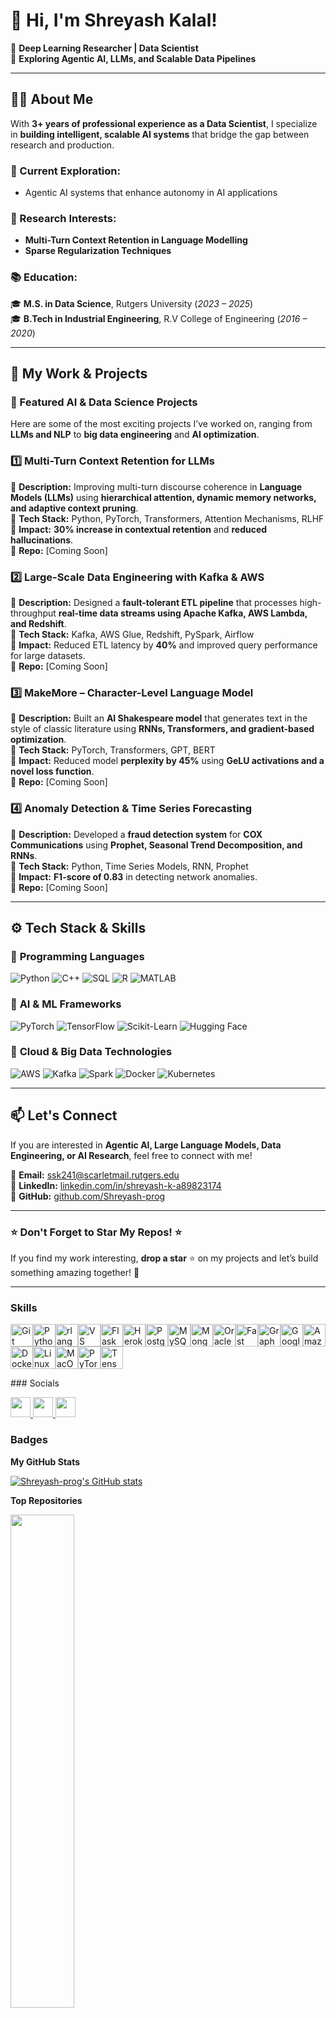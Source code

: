 # 👋 Hi, I'm Shreyash Kalal!

🚀 **Deep Learning Researcher | Data Scientist**  
🔬 **Exploring Agentic AI, LLMs, and Scalable Data Pipelines**

---

## 👨‍💻 About Me  
With **3+ years of professional experience as a Data Scientist**, I specialize in **building intelligent, scalable AI systems** that bridge the gap between research and production. 

### 🔎 Current Exploration:
- Agentic AI systems that enhance autonomy in AI applications

### 🔹 Research Interests:
- **Multi-Turn Context Retention in Language Modelling**  
- **Sparse Regularization Techniques**  

### 📚 Education:
🎓 **M.S. in Data Science**, Rutgers University (*2023 – 2025*)  
🎓 **B.Tech in Industrial Engineering**, R.V College of Engineering (*2016 – 2020*)  

---

## 🔬 My Work & Projects  

### 🚀 Featured AI & Data Science Projects  
Here are some of the most exciting projects I’ve worked on, ranging from **LLMs and NLP** to **big data engineering** and **AI optimization**.  

### **1️⃣ Multi-Turn Context Retention for LLMs**  
🔹 **Description:** Improving multi-turn discourse coherence in **Language Models (LLMs)** using **hierarchical attention, dynamic memory networks, and adaptive context pruning**.  
🔹 **Tech Stack:** Python, PyTorch, Transformers, Attention Mechanisms, RLHF  
🔹 **Impact:** **30% increase in contextual retention** and **reduced hallucinations**.  
📂 **Repo:** [Coming Soon]  

### **2️⃣ Large-Scale Data Engineering with Kafka & AWS**  
🔹 **Description:** Designed a **fault-tolerant ETL pipeline** that processes high-throughput **real-time data streams using Apache Kafka, AWS Lambda, and Redshift**.  
🔹 **Tech Stack:** Kafka, AWS Glue, Redshift, PySpark, Airflow  
🔹 **Impact:** Reduced ETL latency by **40%** and improved query performance for large datasets.  
📂 **Repo:** [Coming Soon]  

### **3️⃣ MakeMore – Character-Level Language Model**  
🔹 **Description:** Built an **AI Shakespeare model** that generates text in the style of classic literature using **RNNs, Transformers, and gradient-based optimization**.  
🔹 **Tech Stack:** PyTorch, Transformers, GPT, BERT  
🔹 **Impact:** Reduced model **perplexity by 45%** using **GeLU activations and a novel loss function**.  
📂 **Repo:** [Coming Soon]  

### **4️⃣ Anomaly Detection & Time Series Forecasting**  
🔹 **Description:** Developed a **fraud detection system** for **COX Communications** using **Prophet, Seasonal Trend Decomposition, and RNNs**.  
🔹 **Tech Stack:** Python, Time Series Models, RNN, Prophet  
🔹 **Impact:** **F1-score of 0.83** in detecting network anomalies.  
📂 **Repo:** [Coming Soon]  

---

## ⚙️ Tech Stack & Skills  

### 🔹 **Programming Languages**  
![Python](https://img.shields.io/badge/Python-3776AB?style=flat&logo=python&logoColor=white)
![C++](https://img.shields.io/badge/C++-00599C?style=flat&logo=cplusplus&logoColor=white)
![SQL](https://img.shields.io/badge/SQL-CC2927?style=flat&logo=sqlite&logoColor=white)
![R](https://img.shields.io/badge/R-276DC3?style=flat&logo=r&logoColor=white)
![MATLAB](https://img.shields.io/badge/MATLAB-0076A8?style=flat&logo=mathworks&logoColor=white)

### 🔹 **AI & ML Frameworks**  
![PyTorch](https://img.shields.io/badge/PyTorch-EE4C2C?style=flat&logo=pytorch&logoColor=white)
![TensorFlow](https://img.shields.io/badge/TensorFlow-FF6F00?style=flat&logo=tensorflow&logoColor=white)
![Scikit-Learn](https://img.shields.io/badge/Scikit--Learn-F7931E?style=flat&logo=scikitlearn&logoColor=white)
![Hugging Face](https://img.shields.io/badge/Hugging%20Face-FFCC00?style=flat&logo=huggingface&logoColor=white)

### 🔹 **Cloud & Big Data Technologies**  
![AWS](https://img.shields.io/badge/AWS-232F3E?style=flat&logo=amazonaws&logoColor=white)
![Kafka](https://img.shields.io/badge/Apache%20Kafka-231F20?style=flat&logo=apachekafka&logoColor=white)
![Spark](https://img.shields.io/badge/Apache%20Spark-E25A1C?style=flat&logo=apachespark&logoColor=white)
![Docker](https://img.shields.io/badge/Docker-2496ED?style=flat&logo=docker&logoColor=white)
![Kubernetes](https://img.shields.io/badge/Kubernetes-326CE5?style=flat&logo=kubernetes&logoColor=white)

---

## 📫 Let's Connect  
If you are interested in **Agentic AI, Large Language Models, Data Engineering, or AI Research**, feel free to connect with me!  

📧 **Email:** [ssk241@scarletmail.rutgers.edu](mailto:ssk241@scarletmail.rutgers.edu)  
🔗 **LinkedIn:** [linkedin.com/in/shreyash-k-a89823174](https://www.linkedin.com/in/shreyash-k-a89823174/)  
🚀 **GitHub:** [github.com/Shreyash-prog](https://github.com/Shreyash-prog)  

---

### ⭐ **Don't Forget to Star My Repos!** ⭐  
If you find my work interesting, **drop a star** ⭐ on my projects and let’s build something amazing together! 🚀  

---

### Skills  

<p align="left"> <a href="https://git-scm.com/" target="_blank" rel="noreferrer"><img src="https://raw.githubusercontent.com/danielcranney/readme-generator/main/public/icons/skills/git-colored.svg" width="36" height="36" alt="Git" /></a><a href="https://www.python.org/" target="_blank" rel="noreferrer"><img src="https://raw.githubusercontent.com/danielcranney/readme-generator/main/public/icons/skills/python-colored.svg" width="36" height="36" alt="Python" /></a><a href="https://www.r-project.org/" target="_blank" rel="noreferrer"><img src="https://raw.githubusercontent.com/danielcranney/readme-generator/main/public/icons/skills/rlang-colored.svg" width="36" height="36" alt="rlang" /></a><a href="https://code.visualstudio.com/" target="_blank" rel="noreferrer"><img src="https://raw.githubusercontent.com/danielcranney/readme-generator/main/public/icons/skills/visualstudiocode.svg" width="36" height="36" alt="VS Code" /></a><a href="https://flask.palletsprojects.com/en/2.0.x/" target="_blank" rel="noreferrer"><img src="https://raw.githubusercontent.com/danielcranney/readme-generator/main/public/icons/skills/flask-colored.svg" width="36" height="36" alt="Flask" /></a><a href="https://www.heroku.com/" target="_blank" rel="noreferrer"><img src="https://raw.githubusercontent.com/danielcranney/readme-generator/main/public/icons/skills/heroku-colored.svg" width="36" height="36" alt="Heroku" /></a><a href="https://www.postgresql.org/" target="_blank" rel="noreferrer"><img src="https://raw.githubusercontent.com/danielcranney/readme-generator/main/public/icons/skills/postgresql-colored.svg" width="36" height="36" alt="PostgreSQL" /></a><a href="https://www.mysql.com/" target="_blank" rel="noreferrer"><img src="https://raw.githubusercontent.com/danielcranney/readme-generator/main/public/icons/skills/mysql-colored.svg" width="36" height="36" alt="MySQL" /></a><a href="https://www.mongodb.com/" target="_blank" rel="noreferrer"><img src="https://raw.githubusercontent.com/danielcranney/readme-generator/main/public/icons/skills/mongodb-colored.svg" width="36" height="36" alt="MongoDB" /></a><a href="https://www.oracle.com/uk/index.html" target="_blank" rel="noreferrer"><img src="https://raw.githubusercontent.com/danielcranney/readme-generator/main/public/icons/skills/oracle-colored.svg" width="36" height="36" alt="Oracle" /></a><a href="https://fastapi.tiangolo.com/" target="_blank" rel="noreferrer"><img src="https://raw.githubusercontent.com/danielcranney/readme-generator/main/public/icons/skills/fastapi-colored.svg" width="36" height="36" alt="Fast API" /></a><a href="https://graphql.org/" target="_blank" rel="noreferrer"><img src="https://raw.githubusercontent.com/danielcranney/readme-generator/main/public/icons/skills/graphql-colored.svg" width="36" height="36" alt="GraphQL" /></a><a href="https://cloud.google.com/" target="_blank" rel="noreferrer"><img src="https://raw.githubusercontent.com/danielcranney/readme-generator/main/public/icons/skills/googlecloud-colored.svg" width="36" height="36" alt="Google Cloud" /></a><a href="https://aws.amazon.com" target="_blank" rel="noreferrer"><img src="https://raw.githubusercontent.com/danielcranney/readme-generator/main/public/icons/skills/aws-colored.svg" width="36" height="36" alt="Amazon Web Services" /></a><a href="https://www.docker.com/" target="_blank" rel="noreferrer"><img src="https://raw.githubusercontent.com/danielcranney/readme-generator/main/public/icons/skills/docker-colored.svg" width="36" height="36" alt="Docker" /></a><a href="https://www.linux.org" target="_blank" rel="noreferrer"><img src="https://raw.githubusercontent.com/danielcranney/readme-generator/main/public/icons/skills/linux-colored.svg" width="36" height="36" alt="Linux" /></a><a href="https://apple.com" target="_blank" rel="noreferrer"><img src="https://raw.githubusercontent.com/danielcranney/readme-generator/main/public/icons/skills/macos-colored.svg" width="36" height="36" alt="MacOS" /></a><a href="https://pytorch.org/" target="_blank" rel="noreferrer"><img src="https://raw.githubusercontent.com/danielcranney/readme-generator/main/public/icons/skills/pytorch-colored.svg" width="36" height="36" alt="PyTorch" /></a><a href="https://www.tensorflow.org/" target="_blank" rel="noreferrer"><img src="https://raw.githubusercontent.com/danielcranney/readme-generator/main/public/icons/skills/tensorflow-colored.svg" width="36" height="36" alt="TensorFlow" /></a> </p> 
### Socials  
<p align="left">  
  <a href="https://www.github.com/Shreyash-prog" target="_blank" rel="noreferrer">  
    <picture>  
      <source media="(prefers-color-scheme: dark)" srcset="https://raw.githubusercontent.com/danielcranney/readme-generator/main/public/icons/socials/github-dark.svg" />  
      <source media="(prefers-color-scheme: light)" srcset="https://raw.githubusercontent.com/danielcranney/readme-generator/main/public/icons/socials/github.svg" />  
      <img src="https://raw.githubusercontent.com/danielcranney/readme-generator/main/public/icons/socials/github.svg" width="32" height="32" />  
    </picture>  
  </a>  
  <a href="https://www.linkedin.com/in/shreyash-k-a89823174/" target="_blank" rel="noreferrer">  
    <picture>  
      <source media="(prefers-color-scheme: dark)" srcset="https://raw.githubusercontent.com/danielcranney/readme-generator/main/public/icons/socials/linkedin-dark.svg" />  
      <source media="(prefers-color-scheme: light)" srcset="https://raw.githubusercontent.com/danielcranney/readme-generator/main/public/icons/socials/linkedin.svg" />  
      <img src="https://raw.githubusercontent.com/danielcranney/readme-generator/main/public/icons/socials/linkedin.svg" width="32" height="32" />  
    </picture>  
  </a>  
  <a href="mailto:ssk241@scarletmail.rutgers.edu" target="_blank" rel="noreferrer">  
    <img src="https://raw.githubusercontent.com/danielcranney/readme-generator/main/public/icons/socials/gmail.svg" width="32" height="32" />  
  </a>  
</p>
 
### Badges

<b>My GitHub Stats</b>

<a href="http://www.github.com/Shreyash-prog"><img src="https://github-readme-stats.vercel.app/api?username=Shreyash-prog&show_icons=true&hide=&count_private=true&title_color=0891b2&text_color=ffffff&icon_color=0891b2&bg_color=1c1917&hide_border=true&show_icons=true" alt="Shreyash-prog's GitHub stats" /></a>

<b>Top Repositories</b>

<div width="100%" align="center"><a href="https://github.com/Shreyash-prog/MakeMore" align="left"><img align="left" width="45%" src="https://github-readme-stats.vercel.app/api/pin/?username=Shreyash-prog&repo=MakeMore&title_color=0891b2&text_color=ffffff&icon_color=0891b2&bg_color=1c1917&hide_border=true&locale=en" /></a></div><br /><br /><br /><br /><br /><br /><br />

